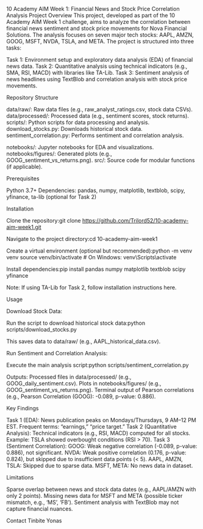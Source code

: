10 Academy AIM Week 1: Financial News and Stock Price Correlation Analysis
Project Overview
This project, developed as part of the 10 Academy AIM Week 1 challenge, aims to analyze the correlation between financial news sentiment and stock price movements for Nova Financial Solutions. The analysis focuses on seven major tech stocks: AAPL, AMZN, GOOG, MSFT, NVDA, TSLA, and META. The project is structured into three tasks:

Task 1: Environment setup and exploratory data analysis (EDA) of financial news data.
Task 2: Quantitative analysis using technical indicators (e.g., SMA, RSI, MACD) with libraries like TA-Lib.
Task 3: Sentiment analysis of news headlines using TextBlob and correlation analysis with stock price movements.

Repository Structure

data/raw/: Raw data files (e.g., raw_analyst_ratings.csv, stock data CSVs).
data/processed/: Processed data (e.g., sentiment scores, stock returns).
scripts/: Python scripts for data processing and analysis.
download_stocks.py: Downloads historical stock data.
sentiment_correlation.py: Performs sentiment and correlation analysis.


notebooks/: Jupyter notebooks for EDA and visualizations.
notebooks/figures/: Generated plots (e.g., GOOG_sentiment_vs_returns.png).
src/: Source code for modular functions (if applicable).

Prerequisites

Python 3.7+
Dependencies: pandas, numpy, matplotlib, textblob, scipy, yfinance, ta-lib (optional for Task 2)

Installation

Clone the repository:git clone https://github.com/Trilord52/10-academy-aim-week1.git


Navigate to the project directory:cd 10-academy-aim-week1


Create a virtual environment (optional but recommended):python -m venv venv
source venv/bin/activate  # On Windows: venv\Scripts\activate


Install dependencies:pip install pandas numpy matplotlib textblob scipy yfinance

Note: If using TA-Lib for Task 2, follow installation instructions here.

Usage

Download Stock Data:

Run the script to download historical stock data:python scripts/download_stocks.py

This saves data to data/raw/ (e.g., AAPL_historical_data.csv).

Run Sentiment and Correlation Analysis:

Execute the main analysis script:python scripts/sentiment_correlation.py

Outputs:
Processed files in data/processed/ (e.g., GOOG_daily_sentiment.csv).
Plots in notebooks/figures/ (e.g., GOOG_sentiment_vs_returns.png).
Terminal output of Pearson correlations (e.g., Pearson Correlation (GOOG): -0.089, p-value: 0.886).


Key Findings

Task 1 (EDA): News publication peaks on Mondays/Thursdays, 9 AM–12 PM EST. Frequent terms: “earnings,” “price target.”
Task 2 (Quantitative Analysis): Technical indicators (e.g., RSI, MACD) computed for all stocks. Example: TSLA showed overbought conditions (RSI > 70).
Task 3 (Sentiment Correlation):
GOOG: Weak negative correlation (-0.089, p-value: 0.886), not significant.
NVDA: Weak positive correlation (0.176, p-value: 0.824), but skipped due to insufficient data points (< 5).
AAPL, AMZN, TSLA: Skipped due to sparse data.
MSFT, META: No news data in dataset.



Limitations

Sparse overlap between news and stock data dates (e.g., AAPL/AMZN with only 2 points).
Missing news data for MSFT and META (possible ticker mismatch, e.g., ‘MS’, ‘FB’).
Sentiment analysis with TextBlob may not capture financial nuances.

Contact
Tinbite Yonas 